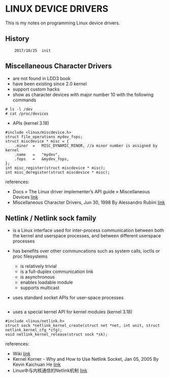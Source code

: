 # LINUX DEVICE DRIVERS

This is my notes on programming Linux device drivers.

## History
```
	2017/10/25	init
```

## Miscellaneous Character Drivers
* are not found in LDD3 book
* have been existing since 2.0 kernel
* support custom hacks
* show as character devices with major number 10 with the following commands
```
# ls -l /dev
# cat /proc/devices
```
* APIs (kernel 3.18)
```
#include <linux/miscdevice.h>
struct file_operations mydev_fops;
struct miscdevice * misc = {
	.minor	=	MISC_DYNAMIC_MINOR, //a minor number is assigned by kernel
	.name	=	"mydev",
	.fops	=	&mydev_fops,
};
int misc_register(struct miscdevice * misc);
int misc_deregister(struct miscdevice * misc);

```

references:
  * Docs » The Linux driver implementer’s API guide » Miscellaneous Devices [link](https://www.kernel.org/doc/html/v4.12/driver-api/misc_devices.html)
  * Miscellaneous Character Drivers, Jun 30, 1998  By Alessandro Rubini [link](http://www.linuxjournal.com/article/2920)

## Netlink / Netlink sock family
* is a Linux interface used for inter-process communication between both the kernel and userspace processes, and between different userspace processes
* has benefits over other communcations such as system calls, ioctls or proc filesystems
  * is relatively trivial
  * is a full-duplex communication link
  * is asynchronous
  * enables loadable module
  * supports multicast

* uses standard socket APIs for user-space processes
```

```
* uses a special kernel API for kernel modules (kernel 3.18)
```
#include <linux/netlink.h>
struct sock *netlink_kernel_create(struct net *net, int unit, struct netlink_kernel_cfg *cfg);
void netlink_kernel_release(struct sock *sk);

```

references:
  * Wiki [link](https://en.wikipedia.org/wiki/Netlink)
  * Kernel Korner - Why and How to Use Netlink Socket, Jan 05, 2005  By Kevin Kaichuan He [link](http://www.linuxjournal.com/article/7356)
  * Linux中与内核通信的Netlink机制 [link](http://www.linuxidc.com/Linux/2011-07/39085.htm)
